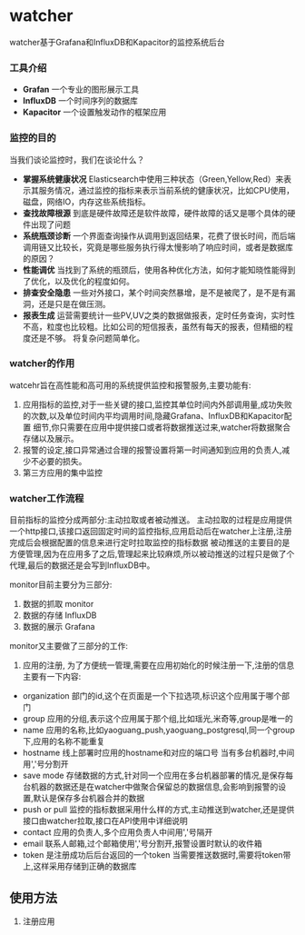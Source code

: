 # watcher
watcher基于Grafana和InfluxDB和Kapacitor的监控系统后台


### 工具介绍
* **Grafan** 一个专业的图形展示工具
* **InfluxDB** 一个时间序列的数据库
* **Kapacitor** 一个设置触发动作的框架应用

### 监控的目的
当我们谈论监控时，我们在谈论什么？ 
* **掌握系统健康状况** 
Elasticsearch中使用三种状态（Green,Yellow,Red）来表示其服务情况，通过监控的指标来表示当前系统的健康状况，比如CPU使用，磁盘，网络IO，内存这些系统指标。 
* **查找故障根源** 
到底是硬件故障还是软件故障，硬件故障的话又是哪个具体的硬件出现了问题 
* **系统瓶颈诊断** 
一个界面查询操作从调用到返回结果，花费了很长时间，而后端调用链又比较长，究竟是哪些服务执行得太慢影响了响应时间，或者是数据库的原因？ 
* **性能调优** 
当找到了系统的瓶颈后，使用各种优化方法，如何才能知晓性能得到了优化，以及优化的程度如何。 
* **排查安全隐患** 
一些对外接口，某个时间突然暴增，是不是被爬了，是不是有漏洞，还是只是在做压测。 
* **报表生成** 
运营需要统计一些PV,UV之类的数据做报表，定时任务查询，实时性不高，粒度也比较粗。比如公司的短信报表，虽然有每天的报表，但精细的程度还是不够。
将复杂问题简单化。

### watcher的作用
watcehr旨在高性能和高可用的系统提供监控和报警服务,主要功能有:
1. 应用指标的监控,对于一些关键的接口,监控其单位时间内外部调用量,成功失败的次数,以及单位时间内平均调用时间,隐藏Grafana、InfluxDB和Kapacitor配置
细节,你只需要在应用中提供接口或者将数据推送过来,watcher将数据聚合存储以及展示。
2. 报警的设定,接口异常通过合理的报警设置将第一时间通知到应用的负责人,减少不必要的损失。
3. 第三方应用的集中监控

### watcher工作流程
目前指标的监控分成两部分:主动拉取或者被动推送。
    主动拉取的过程是应用提供一个http接口,该接口返回固定时间的监控指标,应用启动后在watcher上注册,注册完成后会根据配置的信息来进行定时拉取监控的指标数据
    被动推送的主要目的是方便管理,因为在应用多了之后,管理起来比较麻烦,所以被动推送的过程只是做了个代理,最后的数据还是会写到InfluxDB中。


monitor目前主要分为三部分:
1. 数据的抓取 monitor
2. 数据的存储 InfluxDB
3. 数据的展示 Grafana

monitor又主要做了三部分的工作:
1. 应用的注册,
为了方便统一管理,需要在应用初始化的时候注册一下,注册的信息主要有一下内容:
* organization     部门的id,这个在页面是一个下拉选项,标识这个应用属于哪个部门
* group  应用的分组,表示这个应用属于那个组,比如瑶光,米奇等,group是唯一的
* name   应用的名称,比如yaoguang_push,yaoguang_postgresql,同一个group下,应用的名称不能重复
* hostname 线上部署时应用的hostname和对应的端口号 当有多台机器时,中间用','号分割开
* save mode 存储数据的方式,针对同一个应用在多台机器部署的情况,是保存每台机器的数据还是在watcher中做聚合保留总的数据信息,会影响到报警的设置,默认是保存多台机器合并的数据
* push or pull 监控的指标数据采用什么样的方式,主动推送到watcher,还是提供接口由watcher拉取,接口在API使用中详细说明
* contact 应用的负责人,多个应用负责人中间用','号隔开
* email   联系人邮箱,过个邮箱使用','号分割开,报警设置时默认的收件箱
* token 是注册成功后后台返回的一个token 当需要推送数据时,需要将token带上,这样采用存储到正确的数据库

## 使用方法
1. 注册应用

